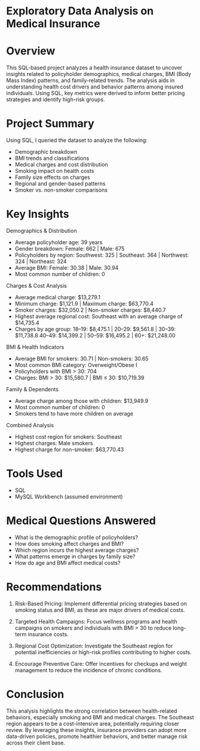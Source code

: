 # Exploratory Data Analysis on Medical Insurance 

# Overview
This SQL-based project analyzes a health insurance dataset to uncover insights related to policyholder demographics, medical charges, BMI (Body Mass Index) patterns, and family-related trends. The analysis aids in understanding health cost drivers and behavior patterns among insured individuals. Using SQL, key metrics were derived to inform better pricing strategies and identify high-risk groups.
 
# Project Summary
Using SQL, I queried the dataset to analyze the following:
- Demographic breakdown
- BMI trends and classifications
- Medical charges and cost distribution
- Smoking impact on health costs
- Family size effects on charges
- Regional and gender-based patterns
- Smoker vs. non-smoker comparisons

# Key Insights
Demographics & Distribution
- Average policyholder age: 39 years
- Gender breakdown: Female: 662 | Male: 675
- Policyholders by region: Southwest: 325 | Southeast: 364 | Northwest: 324 | Northeast: 324
- Average BMI: Female: 30.38 | Male: 30.94
- Most common number of children: 0
  
Charges & Cost Analysis
- Average medical charge: $13,279.1
- Minimum charge: $1,121.9 | Maximum charge: $63,770.4
- Smoker charges: $32,050.2 | Non-smoker charges: $8,440.7
- Highest average regional cost: Southeast with an average charge of $14,735.4
- Charges by age group:
  18–19: $8,475.1 | 20–29: $9,561.8 | 30–39: $11,738.8
  40–49: $14,399.2 | 50–59: $16,495.2 | 60+: $21,248.00

BMI & Health Indicators
- Average BMI for smokers: 30.71 | Non-smokers: 30.65
- Most common BMI category: Overweight/Obese I
- Policyholders with BMI > 30: 704
- Charges:
  BMI > 30: $15,580.7 | BMI ≤ 30: $10,719.39
  
Family & Dependents
- Average charge among those with children: $13,949.9
- Most common number of children: 0
- Smokers tend to have more children on average
  
Combined Analysis
- Highest cost region for smokers: Southeast
- Highest charges: Male smokers
- Highest charge for non-smoker: $63,770.43
  
# Tools Used
- SQL
- MySQL Workbench (assumed environment)

# Medical Questions Answered
- What is the demographic profile of policyholders?
- How does smoking affect charges and BMI?
- Which region incurs the highest average charges?
- What patterns emerge in charges by family size?
- How do age and BMI affect medical costs?

# Recommendations
1. Risk-Based Pricing:
   Implement differential pricing strategies based on smoking status and BMI, as these are major drivers of medical costs.

2. Targeted Health Campaigns:
   Focus wellness programs and health campaigns on smokers and individuals with BMI > 30 to reduce long-term insurance costs.

3. Regional Cost Optimization:
   Investigate the Southeast region for potential inefficiencies or high-risk profiles contributing to higher costs.

4. Encourage Preventive Care:
   Offer incentives for checkups and weight management to reduce the incidence of chronic conditions.
   
# Conclusion
This analysis highlights the strong correlation between health-related behaviors, especially smoking and BMI and medical charges. The Southeast region appears to be a cost-intensive area, potentially requiring closer review. By leveraging these insights, insurance providers can adopt more data-driven policies, promote healthier behaviors, and better manage risk across their client base.
